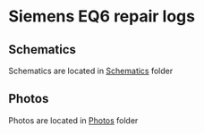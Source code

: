 # Siemens EQ6 repair logs

## Schematics

Schematics are located in [Schematics](/schematics) folder

## Photos

Photos are located in [Photos](/photos) folder


